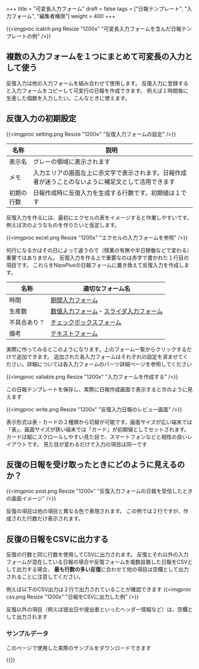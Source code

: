 +++
title = "可変長入力フォーム"
draft = false
tags = ["日報テンプレート", "入力フォーム", "編集者権限"]
weight = 400
+++

{{<imgproc icatch.png Resize "1200x" "可変長入力フォームを含んだ日報テンプレートの例" />}}

## 複数の入力フォームを１つにまとめて可変長の入力として使う

反復入力は他の入力フォームを組み合わせて使用します。
反復入力に登録すると入力フォームをコピーして可変行の日報を作成できます。
例えば１時間毎に生産した個数を入力したい。こんなときに使えます。

## 反復入力の初期設定

{{<imgproc setting.png Resize "1200x" "反復入力フォームの設定" />}}

|名称|説明|
|---|---|
|表示名|グレーの領域に表示されます|
|メモ|入力エリアの画面左上に赤文字で表示されます。日報作成者が迷うことのないように補足文として活用できます|
|初期の行数|日報作成時に反復入力を生成する行数です。初期値は１です|

反復入力を作るには、最初にエクセルの表をイメージすると作業しやすいです。
例えば次のようなものを作りたいと仮定します。

{{<imgproc excel.png Resize "1200x" "エクセルの入力フォームを参照" />}}

何行になるかはその日によって違うので（残業の有無や半日稼働などで変わる）重要ではありません。
反復入力を作る上で重要なのは赤字で書かれた１行目の項目です。
これらをNipoPlusの日報フォームに置き換えて反復入力を作成します。

|名称|適切なフォーム名　|
|---|---|
|時間|[期間入力フォーム](/org/groupsetting/template/datetimes/)|
|生産数|[数値入力フォーム](/org/groupsetting/template/math/)・[スライダ入力フォーム](/org/groupsetting/template/step/)|
|不具合あり？|[チェックボックスフォーム](/org/groupsetting/template/checkbox/)|
|備考|[テキストフォーム](/org/groupsetting/template/text/)|


実際に作ってみるとこのようになります。上のフォーム一覧からクリックするだけで追加できます。
追加された各入力フォームはそれぞれの設定を済ませてください。詳細については各入力フォームのパーツ詳細ページを参照してください

{{<imgproc valiable.png Resize "1200x" "入力フォームを作成する" />}}

この日報テンプレートを保存し、実際に日報作成画面で表示すると次のように見えます

{{<imgproc write.png Resize "1200x" "反復入力日報のレビュー画面" />}}

表示形式は表・カードの２種類から切替が可能です。画面サイズが広い端末では「表」、画面サイズが狭い端末では「カード」が初期値としてセットされます。
カードは縦にスクロールしやすい見た目で、スマートフォンなどと相性の良いレイアウトです。
見た目が変わるだけで入力の項目は同一です

## 反復の日報を受け取ったときにどのように見えるのか？

{{<imgproc post.png Resize "1200x" "反復入力フォームの日報を受信したときの画面イメージ" />}}

反復の項目は他の項目と異なる色で表現されます。
この例では２行ですが、作成された行数だけ表示されます。

## 反復の日報をCSVに出力する

反復の行数と同じ行数を使用してCSVに出力されます。
反復とそれ以外の入力フォームが混在している日報の場合や反復フォームを複数設置した日報をCSVとして出力する場合、
**最も行数の多い反復**に合わせて他の項目は空欄として出力されることに注意してください。

例えば以下のCSV出力は２行で出力されていることが確認できます
{{<imgproc csv.png Resize "1200x" "日報をCSVに出力した例" />}}

反復以外の項目（例えば提出日や提出者といったヘッダー情報など）は、空欄として出力されます

### サンプルデータ

このページで使用した実際のサンプルをダウンロードできます

{{<attachments style="orange" />}}
